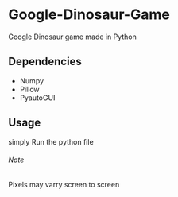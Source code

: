 # Google-Dinosaur-Game
Google Dinosaur game made in Python

## Dependencies 
- Numpy
- Pillow
- PyautoGUI

## Usage
simply Run the python file

###### Note 
Pixels may varry screen to screen 




